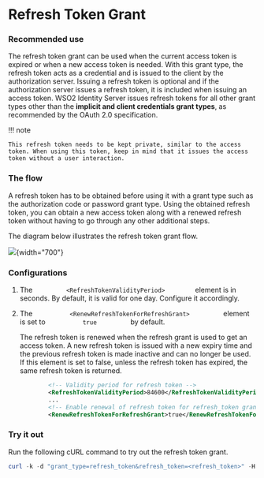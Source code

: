 # Refresh Token Grant

### Recommended use

The refresh token grant can be used when the current access token is
expired or when a new access token is needed. With this grant type, the
refresh token acts as a credential and is issued to the client by the
authorization server. Issuing a refresh token is optional and if the
authorization server issues a refresh token, it is included when issuing
an access token. WSO2 Identity Server issues refresh tokens for all
other grant types other than the **implicit and client credentials grant
types**, as recommended by the OAuth 2.0 specification.

!!! note
    
    This refresh token needs to be kept private, similar to the access
    token. When using this token, keep in mind that it issues the access
    token without a user interaction.
    

### The flow

A refresh token has to be obtained before using it with a grant type
such as the authorization code or password grant type. Using the
obtained refresh token, you can obtain a new access token along with a
renewed refresh token without having to go through any other additional
steps.

The diagram below illustrates the refresh token grant flow.

![](attachments/103329607/103329608.png){width="700"}

### Configurations

1.  The `          <RefreshTokenValidityPeriod>         ` element is in
    seconds. By default, it is valid for one day. Configure it
    accordingly.
2.  The `           <RenewRefreshTokenForRefreshGrant>          `
    element is set to `           true          ` by default.

    The refresh token is renewed when the refresh grant is used to get
    an access token. A new refresh token is issued with a new expiry
    time and the previous refresh token is made inactive and can no
    longer be used. If this element is set to false, unless the refresh
    token has expired, the same refresh token is returned.

    ``` xml
            <!-- Validity period for refresh token -->
            <RefreshTokenValidityPeriod>84600</RefreshTokenValidityPeriod>
            ...
            <!-- Enable renewal of refresh token for refresh_token grant -->
            <RenewRefreshTokenForRefreshGrant>true</RenewRefreshTokenForRefreshGrant>
    ```

### Try it out

Run the following cURL command to try out the refresh token grant.

``` powershell
curl -k -d "grant_type=refresh_token&refresh_token=<refresh_token>" -H "Authorization: Basic <Base64Encoded(Client_Id:Client_Secret)>" -H "Content-Type: application/x-www-form-urlencoded" https://localhost:9443/oauth2/token
```
